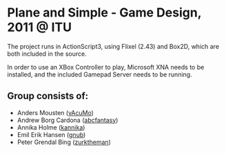 Plane and Simple - Game Design, 2011 @ ITU
==========================================
The project runs in ActionScript3, using Flixel (2.43) and Box2D, which are both included in the source.

In order to use an XBox Controller to play, Microsoft XNA needs to be installed, and the included Gamepad Server needs to be running.

Group consists of:
------------------
*   Anders Mousten ([vAcuMo](http://github.com/vAcuMo))
*   Andrew Borg Cardona ([abcfantasy](http://github.com/abcfantasy))
*   Annika Holme ([kannika](http://github.com/kannika))
*   Emil Erik Hansen ([gnub](http://github.com/gnub))
*   Peter Grendal Bing ([zurktheman](http://github.com/zurktheman))
